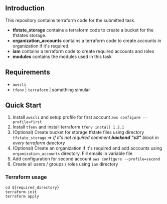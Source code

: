 ## Introduction
This repository contains terraform code for the submitted task.  

* **tfstate_storage** contains a terraform code to create a bucket for the tfstates storage.
* **organization_accounts** contains a terraform code to create accounts in organization if it's required.
* **iam** contains a terraform code to create required accounts and roles
* **modules** contains the modules used in this task


## Requirements
* `awscli`
* `tfenv` | `terraform` | something simular


## Quick Start
1. Install `awscli` and setup profile for first account `aws configure --profile=first`
2. Install `tfenv` and install terraform `tfenv install 1.2.1`
3. (Optional) Create bucket for storage tfstate files using directory `tfstate_storage` => *If it's not required comment **backend "s3"** block in every terraform directory*
4. (Optional) Create an organization if it's required and add accounts using `organization_accounts` directory. Fill emails in variable file
5. Add configuration for second account `aws configure --profile=second`
6. Create all users / groups / roles using `iam` directory


### Terraform usage
```
cd ${required_directory}
terraform init
terraform apply
```